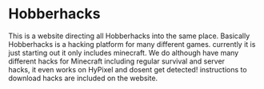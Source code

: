 # Hobberhacks
This is a website directing all Hobberhacks into the same place. Basically Hobberhacks is a hacking platform for many different games. currently 
it is just starting out it only includes minecraft. We do although have many different hacks for Minecraft including regular survival and server  
hacks, it even works on HyPixel and dosent get detected!
instructions to download hacks are included on the website.
